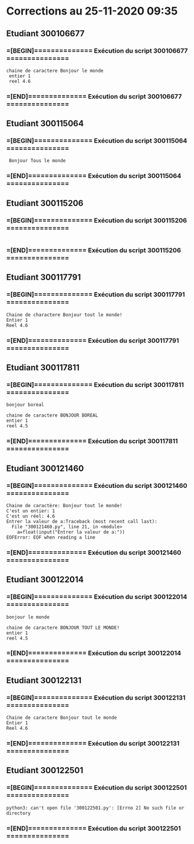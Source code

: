 # Corrections au 25-11-2020 09:35

## Etudiant 300106677 
###  =[BEGIN]============== Exécution du script 300106677 =============== 
```
chaine de caractere Bonjour le monde
 entier 1
 reel 4.6
```
###  =[END]============== Exécution du script 300106677 =============== 
## Etudiant 300115064 
###  =[BEGIN]============== Exécution du script 300115064 =============== 
```
 Bonjour Tous le monde
```
###  =[END]============== Exécution du script 300115064 =============== 
## Etudiant 300115206 
###  =[BEGIN]============== Exécution du script 300115206 =============== 
```
```
###  =[END]============== Exécution du script 300115206 =============== 
## Etudiant 300117791 
###  =[BEGIN]============== Exécution du script 300117791 =============== 
```
Chaine de charactere Bonjour tout le monde!
Entier 1
Reel 4.6
```
###  =[END]============== Exécution du script 300117791 =============== 
## Etudiant 300117811 
###  =[BEGIN]============== Exécution du script 300117811 =============== 
```
bonjour boreal

chaine de caractere BONJOUR BOREAL
entier 1
reel 4.5
```
###  =[END]============== Exécution du script 300117811 =============== 
## Etudiant 300121460 
###  =[BEGIN]============== Exécution du script 300121460 =============== 
```
Chaine de caractère: Bonjour tout le monde!
C'est un entier: 1
C'est un réel: 4.6
Entrer la valeur de a:Traceback (most recent call last):
  File "300121460.py", line 21, in <module>
    a=float(input("Entrer la valeur de a:"))
EOFError: EOF when reading a line
```
###  =[END]============== Exécution du script 300121460 =============== 
## Etudiant 300122014 
###  =[BEGIN]============== Exécution du script 300122014 =============== 
```
bonjour le monde

chaine de caractere BONJOUR TOUT LE MONDE!
entier 1
reel 4.5
```
###  =[END]============== Exécution du script 300122014 =============== 
## Etudiant 300122131 
###  =[BEGIN]============== Exécution du script 300122131 =============== 
```
Chaine de caractere Bonjour tout le monde
Entier 1
Reel 4.6
```
###  =[END]============== Exécution du script 300122131 =============== 
## Etudiant 300122501 
###  =[BEGIN]============== Exécution du script 300122501 =============== 
```
python3: can't open file '300122501.py': [Errno 2] No such file or directory
```
###  =[END]============== Exécution du script 300122501 =============== 
